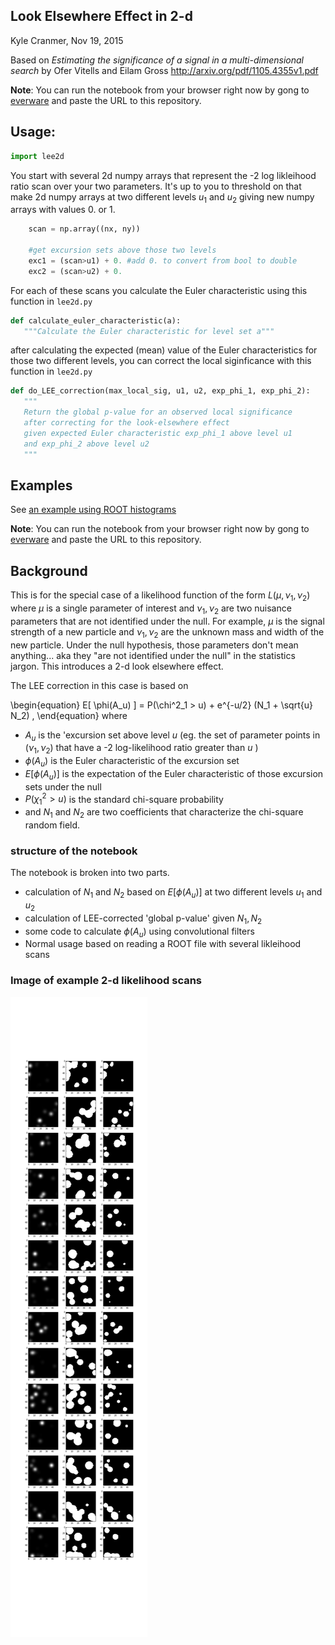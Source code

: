 ## Look Elsewhere Effect in 2-d

Kyle Cranmer, Nov 19, 2015

Based on
*Estimating the significance of a signal in a multi-dimensional search* by  Ofer Vitells and Eilam Gross http://arxiv.org/pdf/1105.4355v1.pdf

**Note**: You can run the notebook from your browser right now by gong to [everware](https://everware.rep.school.yandex.net/) and paste the URL to this repository. 

## Usage:

```python
import lee2d
```

You start with several 2d numpy arrays that represent the 
-2 log likleihood ratio scan over your two parameters.
It's up to you to threshold on that make 2d numpy arrays at two 
different levels $u_1$ and $u_2$ giving new numpy
arrays with values 0. or 1. 

```python
	scan = np.array((nx, ny))

    #get excursion sets above those two levels
    exc1 = (scan>u1) + 0. #add 0. to convert from bool to double
    exc2 = (scan>u2) + 0.
```

For each of these scans you calculate the Euler characteristic 
using this function in `lee2d.py`

```python
def calculate_euler_characteristic(a):
   """Calculate the Euler characteristic for level set a"""
```

after calculating the expected (mean) value of the Euler characteristics
for those two different levels, you can correct the local siginficance with
this function in `lee2d.py`

```python
def do_LEE_correction(max_local_sig, u1, u2, exp_phi_1, exp_phi_2):
   """
   Return the global p-value for an observed local significance 
   after correcting for the look-elsewhere effect
   given expected Euler characteristic exp_phi_1 above level u1
   and exp_phi_2 above level u2
   """
```

## Examples

See [an example using ROOT histograms](https://github.com/cranmer/look-elsewhere-2d/blob/master/root_TH2F_example.ipynb)

**Note**: You can run the notebook from your browser right now by gong to [everware](https://everware.rep.school.yandex.net/) and paste the URL to this repository. 


## Background

This is for the special case of a likelihood function of the form 
$L(\mu, \nu_1, \nu_2)$ where $\mu$ is a single parameter of interest and
$\nu_1,\nu_2$ are two nuisance parameters that are not identified under the null.
For example, $\mu$ is the signal strength of a new particle and $\nu_1,\nu_2$ are the
unknown mass and width of the new particle. Under the null hypothesis, those parameters 
don't mean anything... aka they "are not identified under the null" in the statistics jargon.
This introduces a 2-d look elsewhere effect.

The LEE correction in this case is based on 

\begin{equation}
E[ \phi(A_u) ] = P(\chi^2_1 > u) + e^{-u/2} (N_1 + \sqrt{u} N_2) \,
\end{equation}
where 
   * $A_u$ is the 'excursion set above level $u$ (eg. the set of parameter points in $(\nu_1,\nu_2)$ that have a -2 log-likelihood ratio greater than $u$ )
   * $\phi(A_u)$ is the Euler characteristic of the excursion set
   * $E[ \phi(A_u) ]$ is the expectation of the Euler characteristic of those excursion sets under the null
   * $P(\chi^2_1 > u)$ is the standard chi-square probability 
   * and $N_1$ and $N_2$ are two coefficients that characterize the chi-square random field.
   
### structure of the notebook

The notebook is broken into two parts.
  * calculation of $N_1$ and $N_2$ based on $E[ \phi(A_u) ]$ at two different levels $u_1$ and $u_2$
  * calculation of LEE-corrected 'global p-value' given $N_1,N_2$
  * some code to calculate $\phi(A_u)$ using convolutional filters
  * Normal usage based on reading a ROOT file with several likleihood scans

### Image of example 2-d likelihood scans
  ![](islands.png)

